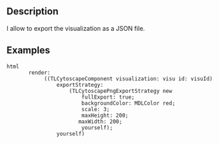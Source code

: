 Description
--------------------

I allow to export the visualization as a JSON file.

Examples
--------------------

	html
 	       render:
	            ((TLCytoscapeComponent visualization: visu id: visuId)
	                exportStrategy:
	                    (TLCytoscapePngExportStrategy new
	                        fullExport: true;
	                        backgroundColor: MDLColor red;
	                        scale: 3;
	                        maxHeight: 200;
 	                       maxWidth: 200;
	                        yourself);
	                yourself)